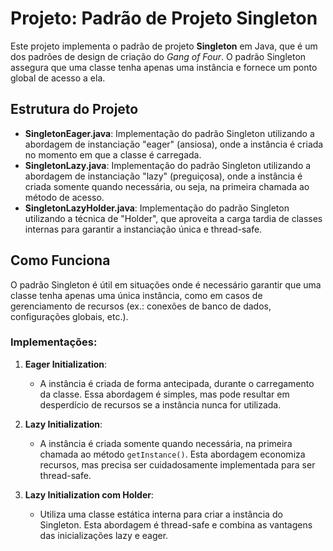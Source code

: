 # Projeto: Padrão de Projeto Singleton

Este projeto implementa o padrão de projeto **Singleton** em Java, que é um dos padrões de design de criação do *Gang of Four*. O padrão Singleton assegura que uma classe tenha apenas uma instância e fornece um ponto global de acesso a ela.

## Estrutura do Projeto

- **SingletonEager.java**: Implementação do padrão Singleton utilizando a abordagem de instanciação "eager" (ansiosa), onde a instância é criada no momento em que a classe é carregada.
- **SingletonLazy.java**: Implementação do padrão Singleton utilizando a abordagem de instanciação "lazy" (preguiçosa), onde a instância é criada somente quando necessária, ou seja, na primeira chamada ao método de acesso.
- **SingletonLazyHolder.java**: Implementação do padrão Singleton utilizando a técnica de "Holder", que aproveita a carga tardia de classes internas para garantir a instanciação única e thread-safe.

## Como Funciona

O padrão Singleton é útil em situações onde é necessário garantir que uma classe tenha apenas uma única instância, como em casos de gerenciamento de recursos (ex.: conexões de banco de dados, configurações globais, etc.).

### Implementações:

1. **Eager Initialization**:
   - A instância é criada de forma antecipada, durante o carregamento da classe. Essa abordagem é simples, mas pode resultar em desperdício de recursos se a instância nunca for utilizada.

2. **Lazy Initialization**:
   - A instância é criada somente quando necessária, na primeira chamada ao método `getInstance()`. Esta abordagem economiza recursos, mas precisa ser cuidadosamente implementada para ser thread-safe.

3. **Lazy Initialization com Holder**:
   - Utiliza uma classe estática interna para criar a instância do Singleton. Esta abordagem é thread-safe e combina as vantagens das inicializações lazy e eager.

